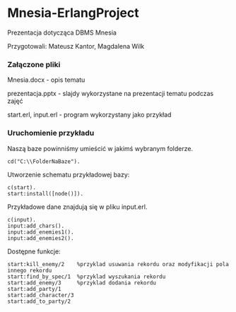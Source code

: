 Mnesia-ErlangProject
====================

Prezentacja dotycząca DBMS Mnesia

Przygotowali: Mateusz Kantor, Magdalena Wilk

### Załączone pliki
Mnesia.docx - opis tematu

prezentacja.pptx - slajdy wykorzystane na prezentacji tematu podczas zajęć

start.erl, input.erl - program wykorzystany jako przykład 

### Uruchomienie przykładu

Naszą baze powinniśmy umieścić w jakimś wybranym folderze.
```
cd("C:\\FolderNaBaze").
```
Utworzenie schematu przykładowej bazy:
```
c(start).
start:install([node()]).
```
Przykładowe dane znajdują się w pliku input.erl.
```
c(input).
input:add_chars().
input:add_enemies1().
input:add_enemies2().
```

Dostępne funkcje:
```
start:kill_enemy/2    %przyklad usuwania rekordu oraz modyfikacji pola innego rekordu
start:find_by_spec/1  %przyklad wyszukania rekordu
start:add_enemy/3     %przyklad dodania rekordu
start:add_party/1
start:add_character/3
start:add_to_party/2
```
